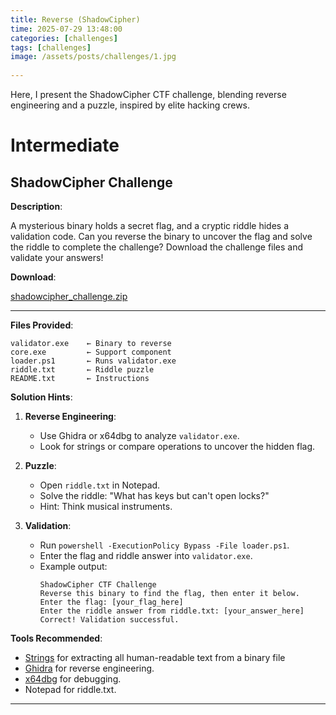 ```yaml
---
title: Reverse (ShadowCipher)
time: 2025-07-29 13:48:00
categories: [challenges]
tags: [challenges]
image: /assets/posts/challenges/1.jpg
 
---
```

 
 Here, I present the ShadowCipher CTF challenge, blending reverse engineering and a puzzle, inspired by elite hacking crews.
 
 # Intermediate
 
 ## ShadowCipher Challenge
 
 **Description**:
 
 A mysterious binary holds a secret flag, and a cryptic riddle hides a validation code. Can you reverse the binary to uncover the flag and solve the riddle to complete the challenge? Download the challenge files and validate your answers!
 
 **Download**:
 
 [shadowcipher_challenge.zip](https://mega.nz/file/tcJnnLgB#jTMdz-ybzdlCK0eP0CBJ8WpnVZhrQt7Ui-ctD52rgn8)
 
 ---
 
 **Files Provided**:
 
 ```
 validator.exe    ← Binary to reverse
 core.exe         ← Support component
 loader.ps1       ← Runs validator.exe
 riddle.txt       ← Riddle puzzle
 README.txt       ← Instructions
 ```
 
 **Solution Hints**:
 
 1. **Reverse Engineering**:
    - Use Ghidra or x64dbg to analyze `validator.exe`.
    - Look for strings or compare operations to uncover the hidden flag.
 
 2. **Puzzle**:
    - Open `riddle.txt` in Notepad.
    - Solve the riddle: "What has keys but can't open locks?"
    - Hint: Think musical instruments.
 
 3. **Validation**:
    - Run `powershell -ExecutionPolicy Bypass -File loader.ps1`.
    - Enter the flag and riddle answer into `validator.exe`.
    - Example output:
      ```
      ShadowCipher CTF Challenge
      Reverse this binary to find the flag, then enter it below.
      Enter the flag: [your_flag_here]
      Enter the riddle answer from riddle.txt: [your_answer_here]
      Correct! Validation successful.
      ```
 
 **Tools Recommended**:
 - [Strings](https://learn.microsoft.com/en-us/sysinternals/downloads/strings) for extracting all human-readable text from a binary file
 - [Ghidra](https://ghidra-sre.org/) for reverse engineering.
 - [x64dbg](https://x64dbg.com/) for debugging.
 - Notepad for riddle.txt.
 
 ---
